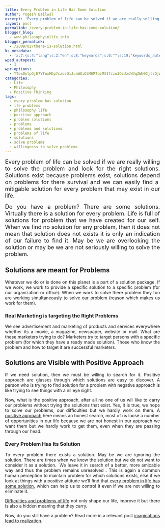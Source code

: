 ```yaml
---
title: Every Problem in Life Has Some Solution
author: Yogesh Bailwal
excerpt: 'Every problem of life can be solved if we are really willing to solve the problem and look for the right solutions. Solutions exist because problems exist, solutions depend on problems for there survival and we can easily find a  mitigable solution for every problem that may exist in our life.'
layout: post
permalink: /every-problem-in-life-has-some-solution/
blogger_blog:
  - www.philosophyinlife.info
blogger_permalink:
  - /2009/02/there-is-solution.html
ks_metadata:
  - 'a:7:{s:4:"lang";s:2:"en";s:8:"keywords";s:0:"";s:19:"keywords_autoupdate";s:1:"0";s:11:"description";s:0:"";s:22:"description_autoupdate";s:1:"0";s:5:"title";s:0:"";s:6:"robots";s:12:"index,follow";}'
wpsd_autopost:
  - 1
wpr-options:
  - YToxOntpOjE7YToxMDp7czozOiJuaWQiO3M6MToiMSI7czo3OiJzdWJqZWN0IjtzOjA6IiI7czo4OiJ0ZXh0Ym9keSI7czowOiIiO3M6ODoiaHRtbGJvZHkiO3M6MDoiIjtzOjc6ImRpc2FibGUiO2k6MDtzOjE1OiJub2N1c3RvbWl6YXRpb24iO2k6MTtzOjEyOiJub3Bvc3RzZXJpZXMiO2k6MTtzOjEwOiJodG1sZW5hYmxlIjtpOjE7czoxMjoiYXR0YWNoaW1hZ2VzIjtpOjE7czoyMToic2tpcGFjdGl2ZXN1YnNjcmliZXJzIjtpOjA7fX0=
categories:
  - Life
  - Philosophy
  - Positive Thinking
tags:
  - every problem has solution
  - lfe problems
  - philosophy life
  - positive approach
  - problem solutions
  - problems
  - problems and solutions
  - problems of life
  - solutions
  - solve problems
  - willingness to solve problems
---
```

<div style="text-align: justify;">
  <p>
    <span style="font-size: 130%;">Every problem of life can be solved if we are really willing to solve the problem and look for the right solutions. Solutions exist because problems exist, solutions depend on problems for there survival and we can easily find a  mitigable solution for every problem that may exist in our life.</span>
  </p>
  
  <p>
    <span style="font-size: 130%;">Do you have a problem? There are some solutions. Virtually there is a solution for every problem. Life is full of solutions for problem that we have created for our self. When we find no solution for any problem, then it does not mean that solution does not exists it is only an indication of our failure to find it. May be we are overlooking the solution or may be we are not seriously willing to solve the problem.</span>
  </p>
  
  <p>
    <span style="font-weight: bold;"> </span>
  </p>
  
  <h2>
    Solutions are meant for Problems
  </h2>
  
  <p>
    Whatever we do or is done on this planet is a part of a solution package. If we work, we work to provide a specific solution to a specific problem (for our organization or office). When we work to solve there problem they too are working simultaneously to solve our problem (reason which makes us work for them).
  </p>
  
  <p>
    <span style="font-weight: bold;"> </span>
  </p>
  
  <h3>
    Real Marketing is targeting the Right Problems
  </h3>
  
  <p>
    We see advertisement and marketing of products and services everywhere whether its a movie, a magazine, newspaper, website or mail. What are these marketers trying to do? Marketers try to target persons with a specific problem (for which they have a ready made solution). Those who know the problem and how to target it are successful marketers.
  </p>
  
  <p>
    <span style="font-weight: bold;"> </span>
  </p>
  
  <h2>
    Solutions are Visible with Positive Approach
  </h2>
  
  <p>
    If we need solution, then we must be willing to search for it. Positive approach are glasses through which solutions are easy to discover. A person who is trying to find solution for a problem with negative approach is like trying to see things with a nil eye sight.
  </p>
  
  <p>
    Now, what is the positive approach, after all no one of us will like to carry our problems without trying the solutions that exist. Yes, it is true, we hope to solve our problems, our difficulties but we hardly work on them. A <a href="http://www.philosophyinlife.info/category/positive-thinking-2" target="_self">positive approach</a> here means an honest search, most of us loose a number of opportunities in our life because we are not honest in our approach we want them but we hardly work to get them, even when they are passing through our head.
  </p>
  
  <p>
    <span style="font-weight: bold;"> </span>
  </p>
  
  <h3>
    Every Problem Has Its Solution
  </h3>
  
  <p>
    To every problem there exists a solution. May be we are ignoring the solution. There are times when we know the solution but we do not want to consider it as a solution.  We leave it in search of a better, more amicable way and thus the problem remains unresolved . This is again a common human perception to maintain problem for which solutions exists, else if we look at things with a positive attitude we&#8217;ll find that <a title="Every Problem in Life Has Some Solution" href="http://www.philosophyinlife.info/26/every-problem-in-life-has-some-solution.htm">every problem in life has some solution</a>, which can help us to control it even if we are not willing to eliminate it.
  </p>
  
  <p>
    <a href="http://www.philosophyinlife.info/36/role-of-difficulties-and-problems-in-our-life.htm" target="_self">Difficulties and problems of life</a> not only shape our life, improve it but there is also a hidden meaning that they carry.
  </p>
  
  <p>
    Now, do you still have a problem? Read more in a relevant post <a href="http://www.philosophyinlife.info/19/imagination-leads-to-realization.htm" target="_self">imaginations lead to realization</a>.
  </p>
</div>

<p style="text-align: center;">
</p>